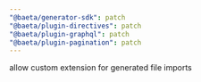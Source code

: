 ```yaml
---
"@baeta/generator-sdk": patch
"@baeta/plugin-directives": patch
"@baeta/plugin-graphql": patch
"@baeta/plugin-pagination": patch
---
```


allow custom extension for generated file imports
